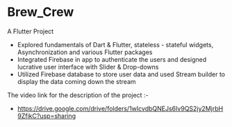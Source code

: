 # Brew_Crew

A Flutter Project

- Explored fundamentals of Dart & Flutter, stateless - stateful widgets, Asynchronization and various Flutter packages
- Integrated Firebase in app to authenticate the users and designed lucrative user interface with Slider & Drop-downs
- Utilized Firebase database to store user data and used Stream builder to display the data coming down the stream

The video link for the description of the project :-
- https://drive.google.com/drive/folders/1wIcvdbQNEJs6Iv9QS2jy2MjrbH9ZfikC?usp=sharing

